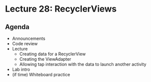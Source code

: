 # Lecture 28: RecyclerViews

## Agenda

- Announcements
- Code review
- Lecture
    - Creating data for a RecyclerView
    - Creating the ViewAdapter
    - Allowing tap interaction with the data to launch another activity
- Lab intro
- (if time) Whiteboard practice
